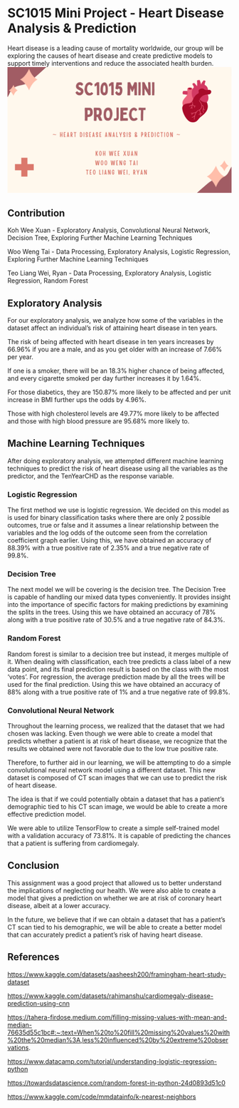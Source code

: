 # SC1015 Mini Project - Heart Disease Analysis & Prediction

Heart disease is a leading cause of mortality worldwide, our group will be exploring the causes of heart disease and create predictive models to support timely interventions and reduce the associated health burden.
![](https://github.com/Weexuan/Data-Science-Project/blob/main/others/Cover%20Image.png)
## Contribution

Koh Wee Xuan - Exploratory Analysis, Convolutional Neural Network, Decision Tree, Exploring Further Machine Learning Techniques

Woo Weng Tai - Data Processing, Exploratory Analysis, Logistic Regression, Exploring Further Machine Learning Techniques

Teo Liang Wei, Ryan - Data Processing, Exploratory Analysis, Logistic Regression, Random Forest

## Exploratory Analysis

For our exploratory analysis, we analyze how some of the variables in the dataset affect an individual’s risk of attaining heart disease in ten years.

The risk of being affected with heart disease in ten years increases by 66.96% if you are a male, and as you get older with an increase of 7.66%  per year.

If one is a smoker, there will be an 18.3% higher chance of being affected, and every cigarette smoked per day further increases it by 1.64%.

For those diabetics, they are 150.87% more likely to be affected and per unit increase in BMI further ups the odds by 4.96%.

Those with high cholesterol levels are 49.77% more likely to be affected and those with high blood pressure are 95.68% more likely to.

## Machine Learning Techniques
After doing exploratory analysis, we attempted different machine learning techniques to predict the risk of heart disease using all the variables as the predictor, and the TenYearCHD as the response variable.
### Logistic Regression

The first method we use is logistic regression. We decided on this model as is used for binary classification tasks where there are only 2 possible outcomes, true or false and it assumes a linear relationship between the variables and the log odds of the outcome seen from the correlation coefficient graph earlier. Using this, we have obtained an accuracy of 88.39% with a true positive rate of 2.35% and a true negative rate of 99.8%.

### Decision Tree
The next model we will be covering is the decision tree. The Decision Tree is capable of handling our mixed data types conveniently. It provides insight into the importance of specific factors for making predictions by examining the splits in the trees. Using this we have obtained an accuracy of 78% along with a true positive rate of 30.5% and a true negative rate of 84.3%.

### Random Forest
Random forest is similar to a decision tree but instead, it merges multiple of it. When dealing with classification, each tree predicts a class label of a new data point, and its final prediction result is based on the class with the most ‘votes’. For regression, the average prediction made by all the trees will be used for the final prediction. Using this we have obtained an accuracy of 88% along with a true positive rate of 1% and a true negative rate of 99.8%.

### Convolutional Neural Network
Throughout the learning process, we realized that the dataset that we had chosen was lacking. Even though we were able to create a model that predicts whether a patient is at risk of heart disease, we recognize that the results we obtained were not favorable due to the low true positive rate. 

Therefore, to further aid in our learning, we will be attempting to do a simple convolutional neural network model using a different dataset. This new dataset is composed of CT scan images that we can use to predict the risk of heart disease.

The idea is that if we could potentially obtain a dataset that has a patient’s demographic tied to his CT scan image, we would be able to create a more effective prediction model.

We were able to utilize TensorFlow to create a simple self-trained model with a validation accuracy of 73.81%. It is capable of predicting the chances that a patient is suffering from cardiomegaly.

## Conclusion
This assignment was a good project that allowed us to better understand the implications of neglecting our health. We were also able to create a model that gives a prediction on whether we are at risk of coronary heart disease, albeit at a lower accuracy. 

In the future, we believe that if we can obtain a dataset that has a patient’s CT scan tied to his demographic, we will be able to create a better model that can accurately predict a patient’s risk of having heart disease.

## References
https://www.kaggle.com/datasets/aasheesh200/framingham-heart-study-dataset

https://www.kaggle.com/datasets/rahimanshu/cardiomegaly-disease-prediction-using-cnn

https://tahera-firdose.medium.com/filling-missing-values-with-mean-and-median-76635d55c1bc#:~:text=When%20to%20fill%20missing%20values%20with%20the%20median%3A,less%20influenced%20by%20extreme%20observations.

https://www.datacamp.com/tutorial/understanding-logistic-regression-python

https://towardsdatascience.com/random-forest-in-python-24d0893d51c0

https://www.kaggle.com/code/mmdatainfo/k-nearest-neighbors

